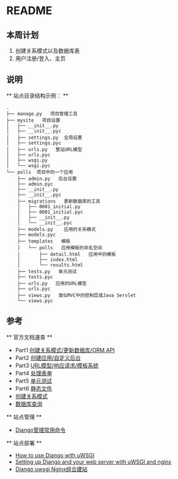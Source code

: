 # README
 
## 本周计划
 
1. 创建关系模式以及数据库表
2. 用户注册/登入、主页

## 说明
** 站点目录结构示例： **
~~~
.
├── manage.py   项目管理工具
├── mysite   项目设置
│   ├── __init__.py
│   ├── __init__.pyc
│   ├── settings.py  全局设置
│   ├── settings.pyc
│   ├── urls.py   整站URL模型
│   ├── urls.pyc
│   ├── wsgi.py
│   └── wsgi.pyc
└── polls  项目中的一个应用
    ├── admin.py   后台设置
    ├── admin.pyc
    ├── __init__.py
    ├── __init__.pyc
    ├── migrations   更新数据库的工具
    │   ├── 0001_initial.py
    │   ├── 0001_initial.pyc
    │   ├── __init__.py
    │   └── __init__.pyc
    ├── models.py    应用的关系模式
    ├── models.pyc
    ├── templates   模板
    │   └── polls   应用模板的命名空间
    │       ├── detail.html   应用中的模板
    │       ├── index.html
    │       └── results.html
    ├── tests.py   单元测试
    ├── tests.pyc
    ├── urls.py   应用的URL模型
    ├── urls.pyc
    ├── views.py   类似MVC中的控制层或Java Servlet
    └── views.pyc

~~~
 
## 参考 ###
** 官方文档速查 **
- Part1 [创建关系模式/更新数据库/ORM API](https://docs.djangoproject.com/en/1.7/intro/tutorial01/)
- Part2 [创建应用/自定义后台](https://docs.djangoproject.com/en/1.7/intro/tutorial02/)
- Part3 [URL模型/响应请求/模板系统](https://docs.djangoproject.com/en/1.7/intro/tutorial03/)
- Part4 [处理表单](https://docs.djangoproject.com/en/1.7/intro/tutorial04/)
- Part5 [单元测试](https://docs.djangoproject.com/en/1.7/intro/tutorial05/)
- Part6 [静态文件](https://docs.djangoproject.com/en/1.7/intro/tutorial06/)
- [创建关系模式](https://docs.djangoproject.com/en/1.7/ref/models/relations/)
- [数据库查询](https://docs.djangoproject.com/en/1.7/topics/db/queries/)

** 站点管理 **
+ [Django管理常用命令](http://www.oschina.net/question/234345_54799)

** 站点部署 **
- [How to use Django with uWSGI](https://docs.djangoproject.com/en/1.7/howto/deployment/wsgi/uwsgi/)
- [Setting up Django and your web server with uWSGI and nginx](http://uwsgi-docs.readthedocs.org/en/latest/tutorials/Django_and_nginx.html)
- [Django uwsgi Nginx组合建站](http://blog.chinaunix.net/uid-11390629-id-3610722.html)

